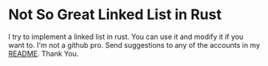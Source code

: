 # Not So Great Linked List in Rust
I try to implement a linked list in rust. 
You can use it and modify it if you want to.
I'm not a github pro. 
Send suggestions to any of the accounts in my [README](https://github.com/kelvindoe22/kelvindoe22/blob/main/README.md). 
Thank You.

